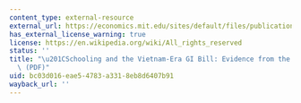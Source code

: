 ```yaml
---
content_type: external-resource
external_url: https://economics.mit.edu/sites/default/files/publications/04_APP20090251_32corrected_mar8JA.pdf
has_external_license_warning: true
license: https://en.wikipedia.org/wiki/All_rights_reserved
status: ''
title: "\u201CSchooling and the Vietnam-Era GI Bill: Evidence from the Draft Lottery.\u201D\
  \ (PDF)"
uid: bc03d016-eae5-4783-a331-8eb8d6407b91
wayback_url: ''
---
```

